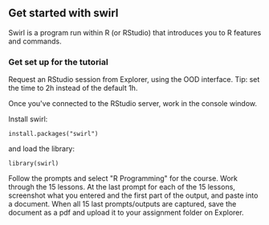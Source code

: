 ## Get started with swirl ##

Swirl is a program run within R (or RStudio) that introduces you to R features and commands.

### Get set up for the tutorial ###
Request an RStudio session from Explorer, using the OOD interface. Tip: set the time to 2h instead of the default 1h.

Once you've connected to the RStudio server, work in the console window. 

Install swirl:
```
install.packages("swirl")
```
and load the library:
```
library(swirl)
```
Follow the prompts and select "R Programming" for the course. Work through the 15 lessons. At the last prompt for each of the 15 lessons, screenshot what you entered and the first part of the output, and paste into a document. When all 15 last prompts/outputs are captured, save the document as a pdf and upload it to your assignment folder on Explorer.
